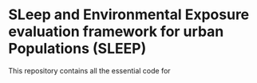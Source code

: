 # SLeep and Environmental Exposure evaluation framework for urban Populations (SLEEP)

This repository contains all the essential code for 
